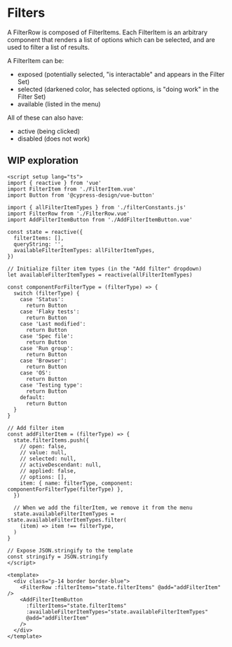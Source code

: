# Filters

A FilterRow is composed of FilterItems. Each FilterItem is an arbitrary component that renders a list of options which can be selected, and are used to filter a list of results.

A FilterItem can be:

- exposed (potentially selected, "is interactable" and appears in the Filter Set)
- selected (darkened color, has selected options, is "doing work" in the Filter Set)
- available (listed in the menu)

All of these can also have:

- active (being clicked)
- disabled (does not work)

## WIP exploration

```vue live
<script setup lang="ts">
import { reactive } from 'vue'
import FilterItem from './FilterItem.vue'
import Button from '@cypress-design/vue-button'

import { allFilterItemTypes } from './filterConstants.js'
import FilterRow from './FilterRow.vue'
import AddFilterItemButton from './AddFilterItemButton.vue'

const state = reactive({
  filterItems: [],
  queryString: '',
  availableFilterItemTypes: allFilterItemTypes,
})

// Initialize filter item types (in the "Add filter" dropdown)
let availableFilterItemTypes = reactive(allFilterItemTypes)

const componentForFilterType = (filterType) => {
  switch (filterType) {
    case 'Status':
      return Button
    case 'Flaky tests':
      return Button
    case 'Last modified':
      return Button
    case 'Spec file':
      return Button
    case 'Run group':
      return Button
    case 'Browser':
      return Button
    case 'OS':
      return Button
    case 'Testing type':
      return Button
    default:
      return Button
  }
}

// Add filter item
const addFilterItem = (filterType) => {
  state.filterItems.push({
    // open: false,
    // value: null,
    // selected: null,
    // activeDescendant: null,
    // applied: false,
    // options: [],
    item: { name: filterType, component: componentForFilterType(filterType) },
  })

  // When we add the filterItem, we remove it from the menu
  state.availableFilterItemTypes = state.availableFilterItemTypes.filter(
    (item) => item !== filterType,
  )
}

// Expose JSON.stringify to the template
const stringify = JSON.stringify
</script>

<template>
  <div class="p-14 border border-blue">
    <FilterRow :filterItems="state.filterItems" @add="addFilterItem" />
    <AddFilterItemButton
      :filterItems="state.filterItems"
      :availableFilterItemTypes="state.availableFilterItemTypes"
      @add="addFilterItem"
    />
  </div>
</template>
```
